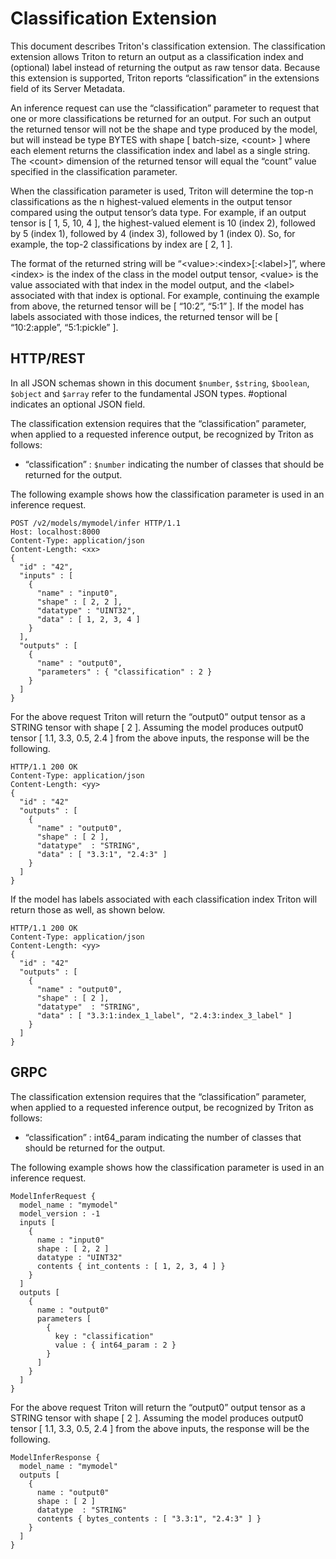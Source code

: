 <!--
# Copyright (c) 2020-2025, NVIDIA CORPORATION. All rights reserved.
#
# Redistribution and use in source and binary forms, with or without
# modification, are permitted provided that the following conditions
# are met:
#  * Redistributions of source code must retain the above copyright
#    notice, this list of conditions and the following disclaimer.
#  * Redistributions in binary form must reproduce the above copyright
#    notice, this list of conditions and the following disclaimer in the
#    documentation and/or other materials provided with the distribution.
#  * Neither the name of NVIDIA CORPORATION nor the names of its
#    contributors may be used to endorse or promote products derived
#    from this software without specific prior written permission.
#
# THIS SOFTWARE IS PROVIDED BY THE COPYRIGHT HOLDERS ``AS IS'' AND ANY
# EXPRESS OR IMPLIED WARRANTIES, INCLUDING, BUT NOT LIMITED TO, THE
# IMPLIED WARRANTIES OF MERCHANTABILITY AND FITNESS FOR A PARTICULAR
# PURPOSE ARE DISCLAIMED.  IN NO EVENT SHALL THE COPYRIGHT OWNER OR
# CONTRIBUTORS BE LIABLE FOR ANY DIRECT, INDIRECT, INCIDENTAL, SPECIAL,
# EXEMPLARY, OR CONSEQUENTIAL DAMAGES (INCLUDING, BUT NOT LIMITED TO,
# PROCUREMENT OF SUBSTITUTE GOODS OR SERVICES; LOSS OF USE, DATA, OR
# PROFITS; OR BUSINESS INTERRUPTION) HOWEVER CAUSED AND ON ANY THEORY
# OF LIABILITY, WHETHER IN CONTRACT, STRICT LIABILITY, OR TORT
# (INCLUDING NEGLIGENCE OR OTHERWISE) ARISING IN ANY WAY OUT OF THE USE
# OF THIS SOFTWARE, EVEN IF ADVISED OF THE POSSIBILITY OF SUCH DAMAGE.
-->

# Classification Extension

This document describes Triton's classification extension.  The
classification extension allows Triton to return an output as a
classification index and (optional) label instead of returning the
output as raw tensor data.  Because this extension is supported,
Triton reports “classification” in the extensions field of its Server
Metadata.

An inference request can use the “classification” parameter to request
that one or more classifications be returned for an output. For such
an output the returned tensor will not be the shape and type produced
by the model, but will instead be type BYTES with shape [ batch-size,
\<count\> ] where each element returns the classification index and
label as a single string. The \<count\> dimension of the returned tensor
will equal the “count” value specified in the classification
parameter.

When the classification parameter is used, Triton will determine the
top-n classifications as the n highest-valued elements in the output
tensor compared using the output tensor’s data type. For example, if
an output tensor is [ 1, 5, 10, 4 ], the highest-valued element is 10
(index 2), followed by 5 (index 1), followed by 4 (index 3), followed
by 1 (index 0). So, for example, the top-2 classifications by index
are [ 2, 1 ].

The format of the returned string will be “\<value\>:\<index\>[:\<label\>]”,
where \<index\> is the index of the class in the model output tensor,
\<value\> is the value associated with that index in the model output,
and the \<label\> associated with that index is optional. For example,
continuing the example from above, the returned tensor will be [
“10:2”, “5:1” ]. If the model has labels associated with those
indices, the returned tensor will be [ “10:2:apple”, “5:1:pickle” ].

## HTTP/REST

In all JSON schemas shown in this document `$number`, `$string`, `$boolean`,
`$object` and `$array` refer to the fundamental JSON types. #optional
indicates an optional JSON field.

The classification extension requires that the “classification”
parameter, when applied to a requested inference output, be recognized
by Triton as follows:

- “classification” : `$number` indicating the number of classes that
  should be returned for the output.

The following example shows how the classification parameter is used
in an inference request.

```
POST /v2/models/mymodel/infer HTTP/1.1
Host: localhost:8000
Content-Type: application/json
Content-Length: <xx>
{
  "id" : "42",
  "inputs" : [
    {
      "name" : "input0",
      "shape" : [ 2, 2 ],
      "datatype" : "UINT32",
      "data" : [ 1, 2, 3, 4 ]
    }
  ],
  "outputs" : [
    {
      "name" : "output0",
      "parameters" : { "classification" : 2 }
    }
  ]
}
```

For the above request Triton will return the “output0” output tensor
as a STRING tensor with shape [ 2 ]. Assuming the model produces
output0 tensor [ 1.1, 3.3, 0.5, 2.4 ] from the above inputs, the
response will be the following.

```
HTTP/1.1 200 OK
Content-Type: application/json
Content-Length: <yy>
{
  "id" : "42"
  "outputs" : [
    {
      "name" : "output0",
      "shape" : [ 2 ],
      "datatype"  : "STRING",
      "data" : [ "3.3:1", "2.4:3" ]
    }
  ]
}
```

If the model has labels associated with each classification index
Triton will return those as well, as shown below.

```
HTTP/1.1 200 OK
Content-Type: application/json
Content-Length: <yy>
{
  "id" : "42"
  "outputs" : [
    {
      "name" : "output0",
      "shape" : [ 2 ],
      "datatype"  : "STRING",
      "data" : [ "3.3:1:index_1_label", "2.4:3:index_3_label" ]
    }
  ]
}
```

## GRPC

The classification extension requires that the “classification”
parameter, when applied to a requested inference output, be recognized
by Triton as follows:

- “classification” : int64_param indicating the number of classes that
  should be returned for the output.

The following example shows how the classification parameter is used
in an inference request.

```
ModelInferRequest {
  model_name : "mymodel"
  model_version : -1
  inputs [
    {
      name : "input0"
      shape : [ 2, 2 ]
      datatype : "UINT32"
      contents { int_contents : [ 1, 2, 3, 4 ] }
    }
  ]
  outputs [
    {
      name : "output0"
      parameters [
        {
          key : "classification"
          value : { int64_param : 2 }
        }
      ]
    }
  ]
}
```

For the above request Triton will return the “output0” output tensor
as a STRING tensor with shape [ 2 ]. Assuming the model produces
output0 tensor [ 1.1, 3.3, 0.5, 2.4 ] from the above inputs, the
response will be the following.

```
ModelInferResponse {
  model_name : "mymodel"
  outputs [
    {
      name : "output0"
      shape : [ 2 ]
      datatype  : "STRING"
      contents { bytes_contents : [ "3.3:1", "2.4:3" ] }
    }
  ]
}
```

